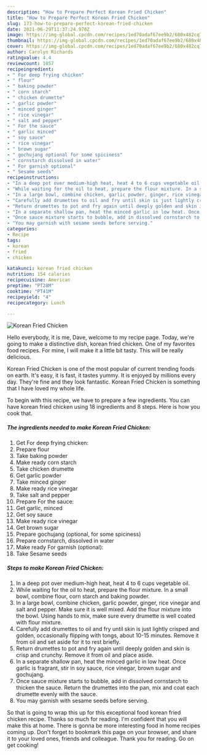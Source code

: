 ```yaml
---
description: "How to Prepare Perfect Korean Fried Chicken"
title: "How to Prepare Perfect Korean Fried Chicken"
slug: 173-how-to-prepare-perfect-korean-fried-chicken
date: 2021-06-29T11:37:24.970Z
image: https://img-global.cpcdn.com/recipes/1ed70adaf67ee9b2/680x482cq70/korean-fried-chicken-recipe-main-photo.jpg
thumbnail: https://img-global.cpcdn.com/recipes/1ed70adaf67ee9b2/680x482cq70/korean-fried-chicken-recipe-main-photo.jpg
cover: https://img-global.cpcdn.com/recipes/1ed70adaf67ee9b2/680x482cq70/korean-fried-chicken-recipe-main-photo.jpg
author: Carolyn Richards
ratingvalue: 4.4
reviewcount: 1057
recipeingredient:
- " For deep frying chicken"
- " flour"
- " baking powder"
- " corn starch"
- " chicken drumette"
- " garlic powder"
- " minced ginger"
- " rice vinegar"
- " salt and pepper"
- " For the sauce"
- " garlic minced"
- " soy sauce"
- " rice vinegar"
- " brown sugar"
- " gochujang optional for some spiciness"
- " cornstarch dissolved in water"
- " For garnish optional"
- " Sesame seeds"
recipeinstructions:
- "In a deep pot over medium-high heat, heat 4 to 6 cups vegetable oil."
- "While waiting for the oil to heat, prepare the flour mixture. In a small bowl, combine flour, corn starch and baking powder."
- "In a large bowl, combine chicken, garlic powder, ginger, rice vinegar and salt and pepper. Make sure it is well mixed. Add the flour mixture into the bowl. Using hands to mix, make sure every drumette is well coated with flour mixture."
- "Carefully add drumettes to oil and fry until skin is just lightly crisped and golden, occasionally flipping with tongs, about 10-15 minutes. Remove it from oil and set aside for it to rest briefly."
- "Return drumettes to pot and fry again until deeply golden and skin is crisp and crunchy. Remove it from oil and place aside."
- "In a separate shallow pan, heat the minced garlic in low heat. Once garlic is fragrant, stir in soy sauce, rice vinegar, brown sugar and gochujang."
- "Once sauce mixture starts to bubble, add in dissolved cornstarch to thicken the sauce. Return the drumettes into the pan, mix and coat each drumette evenly with the sauce."
- "You may garnish with sesame seeds before serving."
categories:
- Recipe
tags:
- korean
- fried
- chicken

katakunci: korean fried chicken 
nutrition: 154 calories
recipecuisine: American
preptime: "PT28M"
cooktime: "PT41M"
recipeyield: "4"
recipecategory: Lunch

---
```



![Korean Fried Chicken](https://img-global.cpcdn.com/recipes/1ed70adaf67ee9b2/680x482cq70/korean-fried-chicken-recipe-main-photo.jpg)

Hello everybody, it is me, Dave, welcome to my recipe page. Today, we're going to make a distinctive dish, korean fried chicken. One of my favorites food recipes. For mine, I will make it a little bit tasty. This will be really delicious.

Korean Fried Chicken is one of the most popular of current trending foods on earth. It's easy, it is fast, it tastes yummy. It is enjoyed by millions every day. They're fine and they look fantastic. Korean Fried Chicken is something that I have loved my whole life.




To begin with this recipe, we have to prepare a few ingredients. You can have korean fried chicken using 18 ingredients and 8 steps. Here is how you cook that.

<!--inarticleads1-->

##### The ingredients needed to make Korean Fried Chicken:

1. Get  For deep frying chicken:
1. Prepare  flour
1. Take  baking powder
1. Make ready  corn starch
1. Take  chicken drumette
1. Get  garlic powder
1. Take  minced ginger
1. Make ready  rice vinegar
1. Take  salt and pepper
1. Prepare  For the sauce:
1. Get  garlic, minced
1. Get  soy sauce
1. Make ready  rice vinegar
1. Get  brown sugar
1. Prepare  gochujang (optional, for some spiciness)
1. Prepare  cornstarch, dissolved in water
1. Make ready  For garnish (optional):
1. Take  Sesame seeds




<!--inarticleads2-->

##### Steps to make Korean Fried Chicken:

1. In a deep pot over medium-high heat, heat 4 to 6 cups vegetable oil.
1. While waiting for the oil to heat, prepare the flour mixture. In a small bowl, combine flour, corn starch and baking powder.
1. In a large bowl, combine chicken, garlic powder, ginger, rice vinegar and salt and pepper. Make sure it is well mixed. Add the flour mixture into the bowl. Using hands to mix, make sure every drumette is well coated with flour mixture.
1. Carefully add drumettes to oil and fry until skin is just lightly crisped and golden, occasionally flipping with tongs, about 10-15 minutes. Remove it from oil and set aside for it to rest briefly.
1. Return drumettes to pot and fry again until deeply golden and skin is crisp and crunchy. Remove it from oil and place aside.
1. In a separate shallow pan, heat the minced garlic in low heat. Once garlic is fragrant, stir in soy sauce, rice vinegar, brown sugar and gochujang.
1. Once sauce mixture starts to bubble, add in dissolved cornstarch to thicken the sauce. Return the drumettes into the pan, mix and coat each drumette evenly with the sauce.
1. You may garnish with sesame seeds before serving.




So that is going to wrap this up for this exceptional food korean fried chicken recipe. Thanks so much for reading. I'm confident that you will make this at home. There is gonna be more interesting food in home recipes coming up. Don't forget to bookmark this page on your browser, and share it to your loved ones, friends and colleague. Thank you for reading. Go on get cooking!
